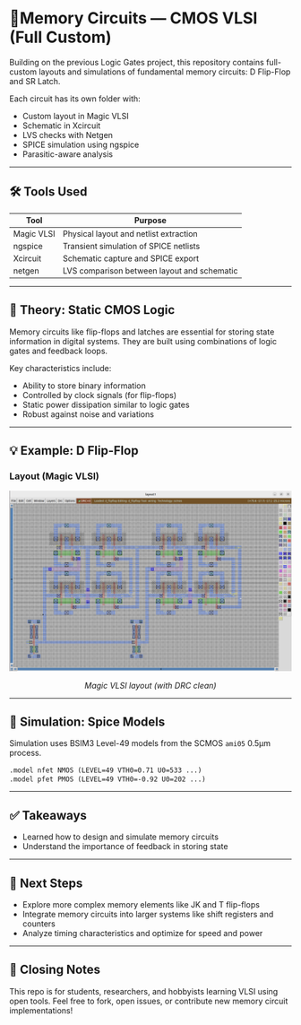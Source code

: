 # 🔲Memory Circuits — CMOS VLSI (Full Custom)

Building on the previous Logic Gates project, this repository contains full-custom layouts and simulations of fundamental memory circuits: D Flip-Flop and SR Latch.

Each circuit has its own folder with:
- Custom layout in Magic VLSI
- Schematic in Xcircuit
- LVS checks with Netgen
- SPICE simulation using ngspice
- Parasitic-aware analysis

---

## 🛠 Tools Used

| Tool        | Purpose                                 |
|-------------|-----------------------------------------|
| Magic VLSI  | Physical layout and netlist extraction  |
| ngspice     | Transient simulation of SPICE netlists  |
| Xcircuit    | Schematic capture and SPICE export      |
| netgen      | LVS comparison between layout and schematic |

---

## 🧠 Theory: Static CMOS Logic

Memory circuits like flip-flops and latches are essential for storing state information in digital systems. They are built using combinations of logic gates and feedback loops.

Key characteristics include:
- Ability to store binary information
- Controlled by clock signals (for flip-flops)
- Static power dissipation similar to logic gates
- Robust against noise and variations

---

## 💡 Example: D Flip-Flop

### Layout (Magic VLSI)

<p align="center">
  <img src="./D-FF/DFFMagicLayout.png" width="600" />
</p>
<p align="center"><em>Magic VLSI layout (with DRC clean)</em></p>

---

## 🧪 Simulation: Spice Models

Simulation uses BSIM3 Level-49 models from the SCMOS `ami05` 0.5µm process.

```spice
.model nfet NMOS (LEVEL=49 VTH0=0.71 U0=533 ...)
.model pfet PMOS (LEVEL=49 VTH0=-0.92 U0=202 ...)
```
---

## ✅ Takeaways
- Learned how to design and simulate memory circuits
- Understand the importance of feedback in storing state

---

## 🚀 Next Steps
- Explore more complex memory elements like JK and T flip-flops
- Integrate memory circuits into larger systems like shift registers and counters
- Analyze timing characteristics and optimize for speed and power

---

## 🙌 Closing Notes
This repo is for students, researchers, and hobbyists learning VLSI using open tools. Feel free to fork, open issues, or contribute new memory circuit implementations!


